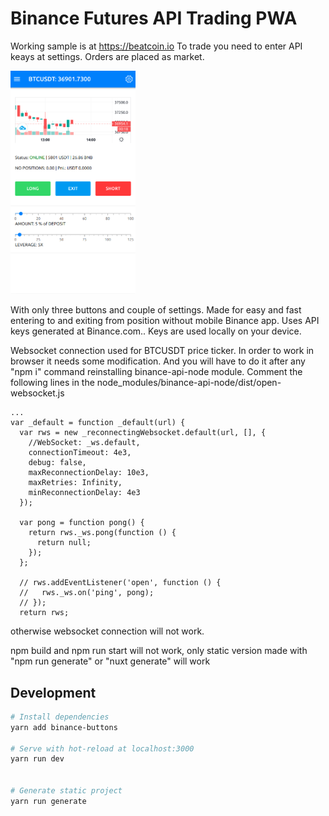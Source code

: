 # Binance Futures API Trading PWA
Working sample is at https://beatcoin.io
To trade you need to enter API keays at settings. Orders are placed as market. 

<img src="https://github.com/mpuz/BINBUTT/raw/master/beatcoin.io.png" alt="UI" width="200"/>

With only three buttons and couple of settings. Made for easy and fast entering to and exiting from position without mobile Binance app. Uses API keys generated at Binance.com.. Keys are used locally on your device. 

Websocket connection used for BTCUSDT price ticker. In order to work in browser it needs some modification. And you will have to do it after any "npm i" command reinstalling binance-api-node module. Comment the following lines in the node_modules/binance-api-node/dist/open-websocket.js

```
...
var _default = function _default(url) {
  var rws = new _reconnectingWebsocket.default(url, [], {
    //WebSocket: _ws.default,
    connectionTimeout: 4e3,
    debug: false,
    maxReconnectionDelay: 10e3,
    maxRetries: Infinity,
    minReconnectionDelay: 4e3
  });

  var pong = function pong() {
    return rws._ws.pong(function () {
      return null;
    });
  };

  // rws.addEventListener('open', function () {
  //   rws._ws.on('ping', pong);
  // });
  return rws;
```
otherwise websocket connection will not work.


npm build and npm run start will not work, only static version made with "npm run generate" or "nuxt generate" will work

> 

## Development

``` bash
# Install dependencies
yarn add binance-buttons

# Serve with hot-reload at localhost:3000
yarn run dev


# Generate static project
yarn run generate
```
